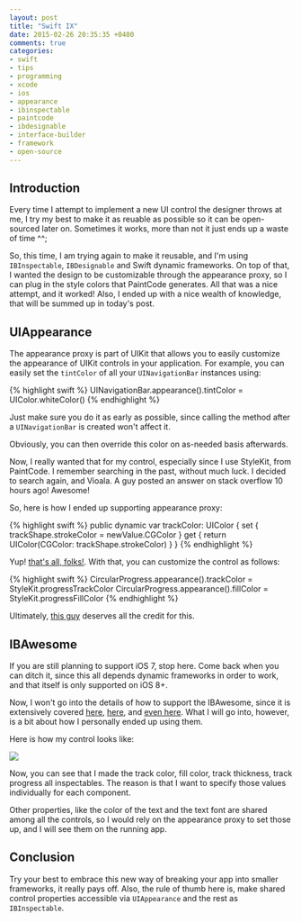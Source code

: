 ```yaml
---
layout: post
title: "Swift IX"
date: 2015-02-26 20:35:35 +0400
comments: true
categories: 
- swift
- tips
- programming
- xcode
- ios
- appearance
- ibinspectable
- paintcode
- ibdesignable
- interface-builder
- framework
- open-source
---
```


## Introduction

Every time I attempt to implement a new UI control the designer throws at me, I try my best to make it as reuable as possible so it can be open-sourced later on. Sometimes it works, more than not it just ends up a waste of time ^^;

So, this time, I am trying again to make it reusable, and I'm using `IBInspectable`, `IBDesignable` and Swift dynamic frameworks. On top of that, I wanted the design to be customizable through the appearance proxy, so I can plug in the style colors that PaintCode generates. All that was a nice attempt, and it worked! Also, I ended up with a nice wealth of knowledge, that will be summed up in today's post.

## UIAppearance

The appearance proxy is part of UIKit that allows you to easily customize the appearance of UIKit controls in your application. For example, you can easily set the `tintColor` of all your `UINavigationBar` instances using:

{% highlight swift %}
UINavigationBar.appearance().tintColor = UIColor.whiteColor()
{% endhighlight %}

Just make sure you do it as early as possible, since calling the method after a `UINavigationBar` is created won't affect it.

Obviously, you can then override this color on as-needed basis afterwards.

Now, I really wanted that for my control, especially since I use StyleKit, from PaintCode. I remember searching in the past, without much luck. I decided to search again, and Vioala. A guy posted an answer on stack overflow 10 hours ago! Awesome!

So, here is how I ended up supporting appearance proxy:

{% highlight swift %}
public dynamic var trackColor: UIColor {
    set { trackShape.strokeColor = newValue.CGColor }
    get { return UIColor(CGColor: trackShape.strokeColor) }
}
{% endhighlight %}

Yup! [that's all, folks!](https://www.youtube.com/watch?v=HeERupuicHE). With that, you can customize the control as follows:

{% highlight swift %}
CircularProgress.appearance().trackColor = StyleKit.progressTrackColor
CircularProgress.appearance().fillColor = StyleKit.progressFillColor
{% endhighlight %}

Ultimately, [this guy](http://stackoverflow.com/a/28734970/456434) deserves all the credit for this.

## IBAwesome

If you are still planning to support iOS 7, stop here. Come back when you can ditch it, since this all depends dynamic frameworks in order to work, and that itself is only supported on iOS 8+.

Now, I won't go into the details of how to support the IBAwesome, since it is extensively covered [here](https://www.weheartswift.com/make-awesome-ui-components-ios-8-using-swift-xcode-6/), [here](http://nshipster.com/ibinspectable-ibdesignable/), and [even here](http://www.thinkandbuild.it/building-custom-ui-element-with-ibdesignable/). What I will go into, however, is a bit about how I personally ended up using them.

Here is how my control looks like:

![](http://mazyod.com/images/cricular-control.png)

Now, you can see that I made the track color, fill color, track thickness, track progress all inspectables. The reason is that I want to specify those values individually for each component.

Other properties, like the color of the text and the text font are shared among all the controls, so I would rely on the appearance proxy to set those up, and I will see them on the running app.

## Conclusion

Try your best to embrace this new way of breaking your app into smaller frameworks, it really pays off. Also, the rule of thumb here is, make shared control properties accessible via `UIAppearance` and the rest as `IBInspectable`.
